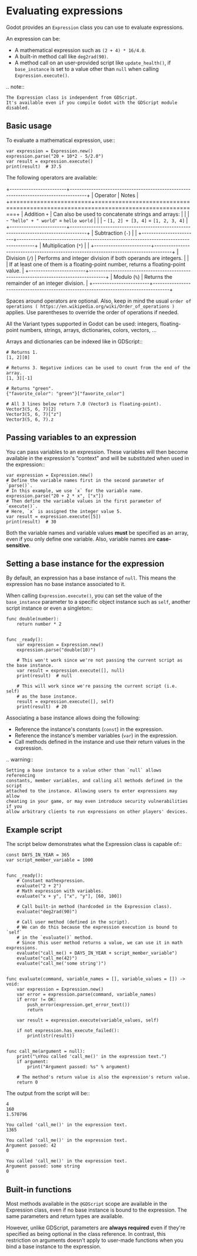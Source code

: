 

Evaluating expressions
======================

Godot provides an `Expression` class you can use to evaluate expressions.

An expression can be:

- A mathematical expression such as `(2 + 4) * 16/4.0`.
- A built-in method call like `deg2rad(90)`.
- A method call on an user-provided script like `update_health()`,
  if `base_instance` is set to a value other than `null` when calling
  `Expression.execute()`.

.. note::

    The Expression class is independent from GDScript.
    It's available even if you compile Godot with the GDScript module disabled.

Basic usage
-----------

To evaluate a mathematical expression, use::

    var expression = Expression.new()
    expression.parse("20 + 10*2 - 5/2.0")
    var result = expression.execute()
    print(result)  # 37.5

The following operators are available:

+------------------------+-------------------------------------------------------------------------------------+
| Operator               | Notes                                                                               |
+========================+=====================================================================================+
| Addition `+`         | Can also be used to concatenate strings and arrays:                                 |
|                        | - `"hello" + " world"` = `hello world`                                          |
|                        | - `[1, 2] + [3, 4]` = `[1, 2, 3, 4]`                                            |
+------------------------+-------------------------------------------------------------------------------------+
| Subtraction (`-`)    |                                                                                     |
+------------------------+-------------------------------------------------------------------------------------+
| Multiplication (`*`) |                                                                                     |
+------------------------+-------------------------------------------------------------------------------------+
| Division (`/`)       | Performs and integer division if both operands are integers.                        |
|                        | If at least one of them is a floating-point number, returns a floating-point value. |
+------------------------+-------------------------------------------------------------------------------------+
| Modulo (`%`)         | Returns the remainder of an integer division.                                       |
+------------------------+-------------------------------------------------------------------------------------+

Spaces around operators are optional. Also, keep in mind the usual
`order of operations ( https://en.wikipedia.org/wiki/Order_of_operations )`
applies. Use parentheses to override the order of operations if needed.

All the Variant types supported in Godot can be used: integers, floating-point
numbers, strings, arrays, dictionaries, colors, vectors, …

Arrays and dictionaries can be indexed like in GDScript::

    # Returns 1.
    [1, 2][0]

    # Returns 3. Negative indices can be used to count from the end of the array.
    [1, 3][-1]

    # Returns "green".
    {"favorite_color": "green"}["favorite_color"]

    # All 3 lines below return 7.0 (Vector3 is floating-point).
    Vector3(5, 6, 7)[2]
    Vector3(5, 6, 7)["z"]
    Vector3(5, 6, 7).z

Passing variables to an expression
----------------------------------

You can pass variables to an expression. These variables will then
become available in the expression's "context" and will be substituted when used
in the expression::

    var expression = Expression.new()
    # Define the variable names first in the second parameter of `parse()`.
    # In this example, we use `x` for the variable name.
    expression.parse("20 + 2 * x", ["x"])
    # Then define the variable values in the first parameter of `execute()`.
    # Here, `x` is assigned the integer value 5.
    var result = expression.execute([5])
    print(result)  # 30

Both the variable names and variable values **must** be specified as an array,
even if you only define one variable. Also, variable names are **case-sensitive**.

Setting a base instance for the expression
------------------------------------------

By default, an expression has a base instance of `null`. This means the
expression has no base instance associated to it.

When calling `Expression.execute()`,
you can set the value of the `base_instance` parameter to a specific object
instance such as `self`, another script instance or even a singleton::

    func double(number):
        return number * 2


    func _ready():
        var expression = Expression.new()
        expression.parse("double(10)")

        # This won't work since we're not passing the current script as the base instance.
        var result = expression.execute([], null)
        print(result)  # null

        # This will work since we're passing the current script (i.e. self)
        # as the base instance.
        result = expression.execute([], self)
        print(result)  # 20

Associating a base instance allows doing the following:

- Reference the instance's constants (`const`) in the expression.
- Reference the instance's member variables (`var`) in the expression.
- Call methods defined in the instance and use their return values in the expression.

.. warning::

    Setting a base instance to a value other than `null` allows referencing
    constants, member variables, and calling all methods defined in the script
    attached to the instance. Allowing users to enter expressions may allow
    cheating in your game, or may even introduce security vulnerabilities if you
    allow arbitrary clients to run expressions on other players' devices.

Example script
--------------

The script below demonstrates what the Expression class is capable of::

    const DAYS_IN_YEAR = 365
    var script_member_variable = 1000


    func _ready():
        # Constant mathexpression.
        evaluate("2 + 2")
        # Math expression with variables.
        evaluate("x + y", ["x", "y"], [60, 100])

        # Call built-in method (hardcoded in the Expression class).
        evaluate("deg2rad(90)")

        # Call user method (defined in the script).
        # We can do this because the expression execution is bound to `self`
        # in the `evaluate()` method.
        # Since this user method returns a value, we can use it in math expressions.
        evaluate("call_me() + DAYS_IN_YEAR + script_member_variable")
        evaluate("call_me(42)")
        evaluate("call_me('some string')")


    func evaluate(command, variable_names = [], variable_values = []) -> void:
        var expression = Expression.new()
        var error = expression.parse(command, variable_names)
        if error != OK:
            push_error(expression.get_error_text())
            return

        var result = expression.execute(variable_values, self)

        if not expression.has_execute_failed():
            print(str(result))


    func call_me(argument = null):
        print("\nYou called 'call_me()' in the expression text.")
        if argument:
            print("Argument passed: %s" % argument)

        # The method's return value is also the expression's return value.
        return 0

The output from the script will be::

    4
    160
    1.570796

    You called 'call_me()' in the expression text.
    1365

    You called 'call_me()' in the expression text.
    Argument passed: 42
    0

    You called 'call_me()' in the expression text.
    Argument passed: some string
    0

Built-in functions
------------------

Most methods available in the `@GDScript` scope are available in the
Expression class, even if no base instance is bound to the expression.
The same parameters and return types are available.

However, unlike GDScript, parameters are **always required** even if they're
specified as being optional in the class reference. In contrast, this
restriction on arguments doesn't apply to user-made functions when you bind a
base instance to the expression.
